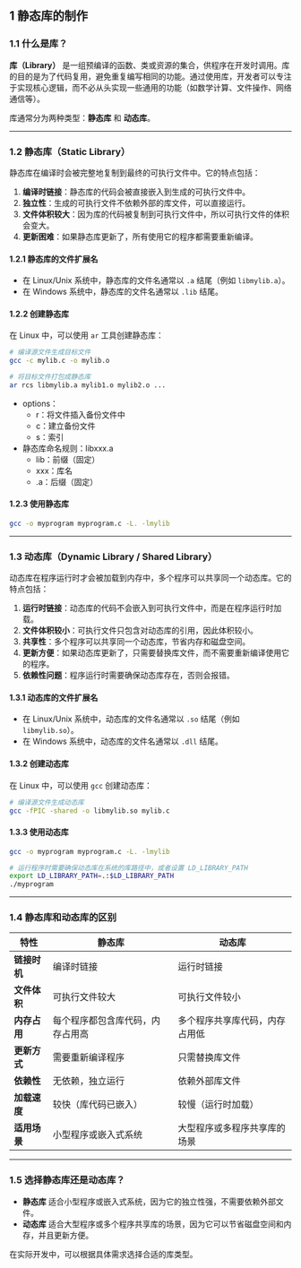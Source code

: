 ## 1  静态库的制作

### 1.1  什么是库？
**库（Library）** 是一组预编译的函数、类或资源的集合，供程序在开发时调用。库的目的是为了代码复用，避免重复编写相同的功能。通过使用库，开发者可以专注于实现核心逻辑，而不必从头实现一些通用的功能（如数学计算、文件操作、网络通信等）。

库通常分为两种类型：**静态库** 和 **动态库**。

---

### 1.2  静态库（Static Library）
静态库在编译时会被完整地复制到最终的可执行文件中。它的特点包括：
1. **编译时链接**：静态库的代码会被直接嵌入到生成的可执行文件中。
2. **独立性**：生成的可执行文件不依赖外部的库文件，可以直接运行。
3. **文件体积较大**：因为库的代码被复制到可执行文件中，所以可执行文件的体积会变大。
4. **更新困难**：如果静态库更新了，所有使用它的程序都需要重新编译。

#### 1.2.1  静态库的文件扩展名
- 在 Linux/Unix 系统中，静态库的文件名通常以 `.a` 结尾（例如 `libmylib.a`）。
- 在 Windows 系统中，静态库的文件名通常以 `.lib` 结尾。

#### 1.2.2  创建静态库
在 Linux 中，可以使用 `ar` 工具创建静态库：
```bash
# 编译源文件生成目标文件
gcc -c mylib.c -o mylib.o

# 将目标文件打包成静态库
ar rcs libmylib.a mylib1.o mylib2.o ...　
```

+   options：
    +   r：将文件插入备份文件中
    +   c：建立备份文件
    +   s：索引
+   静态库命名规则：libxxx.a
    +   lib：前缀（固定）
    +   xxx：库名
    +   .a：后缀（固定）

#### 1.2.3  使用静态库

```bash
gcc -o myprogram myprogram.c -L. -lmylib
```

---

### 1.3  动态库（Dynamic Library / Shared Library）
动态库在程序运行时才会被加载到内存中，多个程序可以共享同一个动态库。它的特点包括：
1. **运行时链接**：动态库的代码不会嵌入到可执行文件中，而是在程序运行时加载。
2. **文件体积较小**：可执行文件只包含对动态库的引用，因此体积较小。
3. **共享性**：多个程序可以共享同一个动态库，节省内存和磁盘空间。
4. **更新方便**：如果动态库更新了，只需要替换库文件，而不需要重新编译使用它的程序。
5. **依赖性问题**：程序运行时需要确保动态库存在，否则会报错。

#### 1.3.1  动态库的文件扩展名
- 在 Linux/Unix 系统中，动态库的文件名通常以 `.so` 结尾（例如 `libmylib.so`）。
- 在 Windows 系统中，动态库的文件名通常以 `.dll` 结尾。

#### 1.3.2  创建动态库
在 Linux 中，可以使用 `gcc` 创建动态库：
```bash
# 编译源文件生成动态库
gcc -fPIC -shared -o libmylib.so mylib.c
```

#### 1.3.3  使用动态库
```bash
gcc -o myprogram myprogram.c -L. -lmylib

# 运行程序时需要确保动态库在系统的库路径中，或者设置 LD_LIBRARY_PATH
export LD_LIBRARY_PATH=.:$LD_LIBRARY_PATH
./myprogram
```

---

### 1.4  静态库和动态库的区别
| 特性         | 静态库                           | 动态库                         |
| ------------ | -------------------------------- | ------------------------------ |
| **链接时机** | 编译时链接                       | 运行时链接                     |
| **文件体积** | 可执行文件较大                   | 可执行文件较小                 |
| **内存占用** | 每个程序都包含库代码，内存占用高 | 多个程序共享库代码，内存占用低 |
| **更新方式** | 需要重新编译程序                 | 只需替换库文件                 |
| **依赖性**   | 无依赖，独立运行                 | 依赖外部库文件                 |
| **加载速度** | 较快（库代码已嵌入）             | 较慢（运行时加载）             |
| **适用场景** | 小型程序或嵌入式系统             | 大型程序或多程序共享库的场景   |

---

### 1.5  选择静态库还是动态库？
- **静态库** 适合小型程序或嵌入式系统，因为它的独立性强，不需要依赖外部文件。
- **动态库** 适合大型程序或多个程序共享库的场景，因为它可以节省磁盘空间和内存，并且更新方便。

在实际开发中，可以根据具体需求选择合适的库类型。